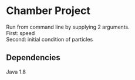 # Chamber Project

Run from command line by supplying 2 arguments.<BR/>
First: speed<BR/>
Second: initial condition of particles


## Dependencies

Java 1.8
